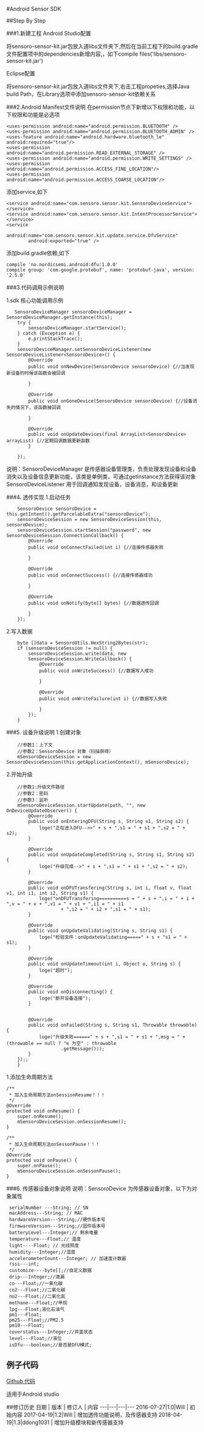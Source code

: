 #Android Sensor SDK 

##Step By Step

###1.新建工程
Android Studio配置

将sensoro-sensor-kit.jar包放入道libs文件夹下,然后在当前工程下的build.gradle文件配置项中的dependencies新增内容,，如下compile files('libs/sensoro-sensor-kit.jar')

Eclipse配置

将sensoro-sensor-kit.jar包放入道libs文件夹下,右击工程propeties,选择Java build Path，在Library选项中添加sensoro-sensor-kit依赖关系

###2.Android Manifest文件说明
在permission节点下新增以下权限和功能，以下权限和功能是必选项 

	<uses-permission android:name="android.permission.BLUETOOTH" />
    <uses-permission android:name="android.permission.BLUETOOTH_ADMIN" />
    <uses-feature android:name="android.hardware.bluetooth_le" android:required="true"/>
    <uses-permission android:name="android.permission.READ_EXTERNAL_STORAGE" />
    <uses-permission android:name="android.permission.WRITE_SETTINGS" />
    <uses-permission android:name="android.permission.ACCESS_FINE_LOCATION"/>
    <uses-permission android:name="android.permission.ACCESS_COARSE_LOCATION"/>
添加service,如下

    <service android:name="com.sensoro.sensor.kit.SensoroDeviceService"></service>
    <service android:name="com.sensoro.sensor.kit.IntentProcessorService"></service>
    <service
            android:name="com.sensoro.sensor.kit.update.service.DfuService"
            android:exported="true" />
添加build.gradle依赖,如下

    compile 'no.nordicsemi.android:dfu:1.0.0'
    compile group: 'com.google.protobuf', name: 'protobuf-java', version: '2.5.0'
###3.代码调用示例说明

1.sdk 核心功能调用示例

       SensoroDeviceManager sensoroDeviceManager = SensoroDeviceManager.getInstance(this);
        try {
            sensoroDeviceManager.startService();
        } catch (Exception e) {
            e.printStackTrace();
        }
        sensoroDeviceManager.setSensoroDeviceListener(new SensoroDeviceListener<SensoroDevice>() {
            @Override
            public void onNewDevice(SensoroDevice sensoroDevice) {//当发现新设备的时候该函数会被回调

            }

            @Override
            public void onGoneDevice(SensoroDevice sensoroDevice) {//设备消失的情况下，该函数被回调

            }

            @Override
            public void onUpdateDevices(final ArrayList<SensoroDevice> arrayList) {//定期回调数据更新函数
            }

        });

说明：SensoroDeviceManager 是传感器设备管理类，负责处理发现设备和设备消失以及设备信息更新功能，该类是单例类，可通过getInstance方法获得该对象
SensoroDeviceListener 用于回调通知发现设备，设备消息，和设备更新

###4. 透传实现
1.启动任务

        SensoroDevice sensoroDevice = this.getIntent().getParcelableExtra("sensoroDevice");        sensoroDeviceSession = new SensoroDeviceSession(this, sensoroDevice);        sensoroDeviceSession.startSession("password", new SensoroDeviceSession.ConnectionCallback() {            @Override            public void onConnectFailed(int i) {//连接传感器失败                            }            @Override            public void onConnectSuccess() {//连接传感器成功            }            @Override            public void onNotify(byte[] bytes) {//数据透传回调            }        });
2.写入数据

        byte []data = SensoroUtils.HexString2Bytes(str);        if (sensoroDeviceSession != null) {            sensoroDeviceSession.write(data, new 
            SensoroDeviceSession.WriteCallback() {                @Override                public void onWriteSuccess() {//数据写入成功                                    }                @Override                public void onWriteFailure(int i) {//数据写入失败                }            });        }       
###5. 设备升级说明
1.创建对象

        //参数1：上下文
        //参数2：SensoroDevice 对象（扫描获得）
        mSensoroDeviceSession = new SensoroDeviceSession(this.getApplicationContext(), mSensoroDevice);
        
  2.开始升级

        //参数1:升级文件路径
        //参数2：密码
        //参数3：监听
        mSensoroDeviceSession.startUpdate(path, "", new OnDeviceUpdateObserver() {
            @Override
            public void onEnteringDFU(String s, String s1, String s2) {
                loge("正在进入DFU-->>" + s + ",s1 = " + s1 + ",s2 = " + s2);
            }

            @Override
            public void onUpdateCompleted(String s, String s1, String s2) {
                loge("升级完成-->" + s + ",s1 = " + s1 + ",s2 = " + s2);
            }

            @Override
            public void onDFUTransfering(String s, int i, float v, float v1, int i1, int i2, String s1) {
                loge("onDFUTransfering==========s = " + s + ",i = " + i + ",v = " + v + ",v1 = " + v1 + ",i1 = " + i1
                        + ",i2 = " + i2 + ",s1 = " + s1);
            }

            @Override
            public void onUpdateValidating(String s, String s1) {
                loge("检验文件：onUpdateValidating=====" + s + "s1 = " + s1);
            }

            @Override
            public void onUpdateTimeout(int i, Object o, String s) {
                loge("超时");
            }

            @Override
            public void onDisconnecting() {
                loge("断开设备连接");
            }


            @Override
            public void onFailed(String s, String s1, Throwable throwable) {
                loge("升级失败======" + s + ",s1 = " + s1 + ",msg = " + (throwable == null ? "e 为空" : throwable
                        .getMessage()));
            }
        });;        }
1.添加生命周期方法

    /**
     * 加入生命周期方法onSessionResume！！！
     */
    @Override
    protected void onResume() {
        super.onResume();
        mSensoroDeviceSession.onSessionResume();
    }

    /**
     * 加入生命周期方法onSessonPause！！！
     */
    @Override
    protected void onPause() {
        super.onPause();
        mSensoroDeviceSession.onSessonPause();
    }
###6. 传感器设备对象说明
说明：SensoroDevice 为传感器设备对象，以下为对象属性

     serialNumber ---String; // SN
     macAddress---String; // MAC
     hardwareVersion---String;//硬件版本号
     firmwareVersion---String;//固件版本号
     batteryLevel---Integer;// 剩余电量
     temperature---Float;// 温度
     light----Float; // 光线照度
     humidity---Integer;//湿度
     accelerometerCount---Integer; // 加速度计数器
     rssi---int;
     customize----byte[];//自定义数据
     drip---Integer;//滴漏
     co---Float;//一氧化碳
     co2---Float;//二氧化碳
     no2---Float;//二氧化氮
     methane---Float;//甲烷
     lpg---Float;液化石油气
     pm1---Float;
     pm25---Float;//PM2.5
     pm10---Float;
     coverstatus---Integer;//井盖状态
     level---Float;//液位
     isDfu---boolean;//是否是DFU模式;



## 例子代码

[Github 代码](https://github.com/Sensoro/SensorKit-Demo-Android)

适用于Android studio

##修订历史
日期 | 版本 | 修订人 | 内容
---|---|---|---
2016-07-27|1.0|Will | 初始内容
2017-04-19|1.2|Will | 增加透传功能说明，及传感器支持
2018-04-19|1.3|ddong1031 | 增加升级模块和新传感器支持






















